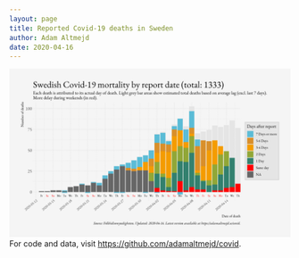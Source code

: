 ```yaml
---
layout: page
title: Reported Covid-19 deaths in Sweden
author: Adam Altmejd
date: 2020-04-16
---
```


![Graph of Swedish Covid-19 deaths with reporting delay.](deaths_lag_sweden_2020-04-16.png "Reporting delay in Swedish covid-19 deaths.")
For code and data, visit <https://github.com/adamaltmejd/covid>.
